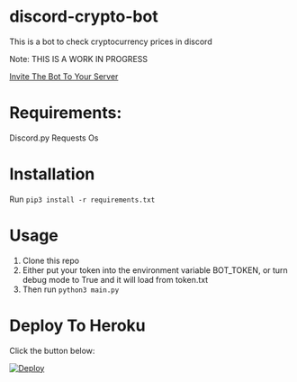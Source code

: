 # discord-crypto-bot

This is a bot to check cryptocurrency prices in discord

Note: THIS IS A WORK IN PROGRESS

[Invite The Bot To Your Server](https://discord.com/api/oauth2/authorize?client_id=828195695126380564&permissions=67611712&scope=bot)

# Requirements:

Discord.py
Requests
Os

# Installation

Run ```pip3 install -r requirements.txt```


# Usage

1. Clone this repo
2. Either put your token into the environment variable BOT_TOKEN, or turn debug mode to True and it will load from token.txt
3. Then run ```python3 main.py```


# Deploy To Heroku
Click the button below:

[![Deploy](https://www.herokucdn.com/deploy/button.svg)](https://heroku.com/deploy?template=https://github.com/Lehoooo/discord-crypto-bot)

